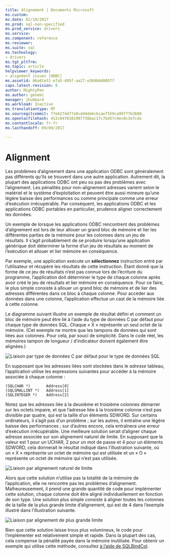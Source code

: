 ```yaml
---
title: Alignement | Documents Microsoft
ms.custom: 
ms.date: 01/19/2017
ms.prod: sql-non-specified
ms.prod_service: drivers
ms.service: 
ms.component: reference
ms.reviewer: 
ms.suite: sql
ms.technology:
- drivers
ms.tgt_pltfrm: 
ms.topic: article
helpviewer_keywords:
- alignment issues [ODBC]
ms.assetid: 06a01e51-e7a5-495f-aa27-e304b0d005ff
caps.latest.revision: 8
author: MightyPen
ms.author: genemi
manager: jhubbard
ms.workload: Inactive
ms.translationtype: MT
ms.sourcegitcommit: f7e6274d77a9cdd4de6cbcaef559ca99f77b3608
ms.openlocfilehash: 412c04f8181997738bac1fc7b457c9ec0c3efcde
ms.contentlocale: fr-fr
ms.lasthandoff: 09/09/2017

---
```

# <a name="alignment"></a>Alignment
Les problèmes d’alignement dans une application ODBC sont généralement pas différents qu’ils se trouvent dans une autre application. Autrement dit, la plupart des applications ODBC ont peu ou pas des problèmes avec l’alignement. Les pénalités pour non-alignement adresses varient selon le matériel et le système d’exploitation et peuvent être aussi mineure qu’une légère baisse des performances ou comme principale comme une erreur d’exécution irrécupérable. Par conséquent, les applications ODBC et les applications ODBC portables en particulier, prudence aligner correctement les données.  
  
 Un exemple de lorsque les applications ODBC rencontrent des problèmes d’alignement est lors de leur allouer un grand bloc de mémoire et lier les différentes parties de la mémoire pour les colonnes dans un jeu de résultats. Il s’agit probablement de se produire lorsqu’une application générique doit déterminer la forme d’un jeu de résultats au moment de l’exécution et allouer et lier mémoire en conséquence.  
  
 Par exemple, une application exécute un **sélectionnez** instruction entré par l’utilisateur et récupère les résultats de cette instruction. Étant donné que la forme de ce jeu de résultats n’est pas connue lors de l’écriture du programme, l’application doit déterminer le type de chaque colonne après avoir créé le jeu de résultats et lier mémoire en conséquence. Pour ce faire, le plus simple consiste à allouer un grand bloc de mémoire et de lier des adresses différentes dans ce bloc à chaque colonne. Pour accéder aux données dans une colonne, l’application effectue un cast de la mémoire liée à cette colonne.  
  
 Le diagramme suivant illustre un exemple de résultat défini et comment un bloc de mémoire peut être lié à l’aide du type de données C par défaut pour chaque type de données SQL. Chaque « X » représente un seul octet de la mémoire. (Cet exemple ne montre que les tampons de données qui sont liées aux colonnes. Pour cela, par souci de simplicité. Dans le code réel, les mémoires tampon de longueur / d’indicateur doivent également être alignées.)  
  
 ![Liaison par type de données C par défaut pour le type de données SQL](../../../odbc/reference/develop-app/media/pr24.gif "pr24")  
  
 En supposant que les adresses liées sont stockées dans le *adresse* tableau, l’application utilise les expressions suivantes pour accéder à la mémoire associée à chaque colonne :  
  
```  
(SQLCHAR *)       Address[0]  
(SQLSMALLINT *)   Address[1]  
(SQLINTEGER *)    Address[2]  
```  
  
 Notez que les adresses liée à la deuxième et troisième colonnes démarrer sur les octets impaire, et que l’adresse liée à la troisième colonne n’est pas divisible par quatre, qui est la taille d’un éléments SDWORD. Sur certains ordinateurs, il s’agit pas d’un problème ; sur les autres, il entraîne une légère baisse des performances ; sur d’autres encore, cela entraînera une erreur d’exécution irrécupérable. Une meilleure solution serait d’aligner chaque adresse associée sur son alignement naturel de limite. En supposant que la valeur est 1 pour un UCHAR, 2 pour un mot de passe et 4 pour un éléments SDWORD, cela donnerait le résultat indiqué dans l’illustration suivante, où un « X » représente un octet de mémoire qui est utilisée et un « O » représente un octet de mémoire qui n’est pas utilisée.  
  
 ![Liaison par alignement naturel de limite](../../../odbc/reference/develop-app/media/pr25.gif "pr25")  
  
 Alors que cette solution n’utilise pas la totalité de la mémoire de l’application, elle ne rencontre pas les problèmes d’alignement. Malheureusement, il prend une grande quantité de code pour implémenter cette solution, chaque colonne doit être aligné individuellement en fonction de son type. Une solution plus simple consiste à aligner toutes les colonnes de la taille de la plus grande limite d’alignement, qui est de 4 dans l’exemple illustré dans l’illustration suivante.  
  
 ![Liaison par alignement de plus grande limite](../../../odbc/reference/develop-app/media/pr26.gif "pr26")  
  
 Bien que cette solution laisse trous plus volumineux, le code pour l’implémenter est relativement simple et rapide. Dans la plupart des cas, cela compense la pénalité payée dans la mémoire inutilisée. Pour obtenir un exemple qui utilise cette méthode, consultez [à l’aide de SQLBindCol](../../../odbc/reference/develop-app/using-sqlbindcol.md).

